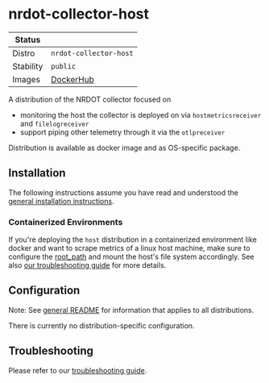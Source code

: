 # nrdot-collector-host

| Status    |                                                                     |
|-----------|---------------------------------------------------------------------|
| Distro    | `nrdot-collector-host`                                              |
| Stability | `public`                                                            |
| Images    | [DockerHub](https://hub.docker.com/r/newrelic/nrdot-collector-host) |

A distribution of the NRDOT collector focused on
- monitoring the host the collector is deployed on via `hostmetricsreceiver` and `filelogreceiver`
- support piping other telemetry through it via the `otlpreceiver`

Distribution is available as docker image and as OS-specific package.

## Installation

The following instructions assume you have read and understood the [general installation instructions](../README.md#installation).

### Containerized Environments
If you're deploying the `host` distribution in a containerized environment like docker and want to scrape metrics of a linux host machine,
make sure to configure the [root_path](https://github.com/open-telemetry/opentelemetry-collector-contrib/blob/main/receiver/hostmetricsreceiver/README.md#collecting-host-metrics-from-inside-a-container-linux-only) and mount the host's file system accordingly.
See also [our troubleshooting guide](./TROUBLESHOOTING.md) for more details.


## Configuration

Note: See [general README](../README.md) for information that applies to all distributions.

There is currently no distribution-specific configuration.

## Troubleshooting

Please refer to our [troubleshooting guide](./TROUBLESHOOTING.md).
